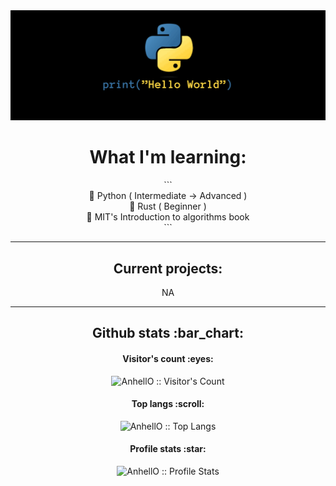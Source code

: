 <picture>
  <img src="./PYHSRSCPP.gif">
</picture>


<h1 align="center"> What I'm learning: </h1>
<p align="center">
  ```<br>
    🐍 Python ( Intermediate -> Advanced ) <br>
    🦀 Rust ( Beginner ) <br>
    📗 MIT's Introduction to algorithms book <br>
  ```
<hr>
<h2 align="center"> Current projects: </h2>
<p align="center">NA</p>
<hr>
<h2 align="center">Github stats :bar_chart:</h2>

<h4 align="center">Visitor's count :eyes:</h4>
<p align="center"><img src="https://profile-counter.glitch.me/{TheNortheWind}/count.svg" alt="AnhellO :: Visitor's Count" /></p>

<h4 align="center">Top langs :scroll:</h4>

<p align="center"><img src="https://github-readme-stats.vercel.app/api/top-langs/?username=TheNortheWind&langs_count=10&theme=tokyonight&layout=compact" alt="AnhellO :: Top Langs" /></p>

<h4 align="center">Profile stats :star:</h4>

<p align="center"><img src="https://github-readme-stats.vercel.app/api?username=TheNortheWind&show_icons=true&theme=synthwave" alt="AnhellO :: Profile Stats" /></p>
